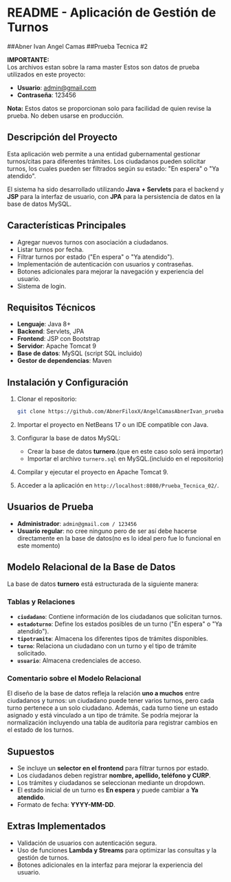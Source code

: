 # README - Aplicación de Gestión de Turnos
##Abner Ivan Angel Camas
##Prueba Tecnica #2

**IMPORTANTE:**  
Los archivos estan sobre la rama master
Estos son datos de prueba utilizados en este proyecto:

- **Usuario**: admin@gmail.com
- **Contraseña**: 123456

**Nota:** Estos datos se proporcionan solo para facilidad de quien revise la prueba. No deben usarse en producción.

## Descripción del Proyecto
Esta aplicación web permite a una entidad gubernamental gestionar turnos/citas para diferentes trámites. Los ciudadanos pueden solicitar turnos, los cuales pueden ser filtrados según su estado: "En espera" o "Ya atendido". 

El sistema ha sido desarrollado utilizando **Java + Servlets** para el backend y **JSP** para la interfaz de usuario, con **JPA** para la persistencia de datos en la base de datos MySQL.

## Características Principales
- Agregar nuevos turnos con asociación a ciudadanos.
- Listar turnos por fecha.
- Filtrar turnos por estado ("En espera" o "Ya atendido").
- Implementación de autenticación con usuarios y contraseñas.
- Botones adicionales para mejorar la navegación y experiencia del usuario.
- Sistema de login.

## Requisitos Técnicos
- **Lenguaje**: Java 8+
- **Backend**: Servlets, JPA
- **Frontend**: JSP con Bootstrap
- **Servidor**: Apache Tomcat 9
- **Base de datos**: MySQL (script SQL incluido)
- **Gestor de dependencias**: Maven

## Instalación y Configuración
1. Clonar el repositorio:
   ```sh
   git clone https://github.com/AbnerFiloxX/AngelCamasAbnerIvan_pruebatec2.0.git
   ```
2. Importar el proyecto en NetBeans 17 o un IDE compatible con Java.
3. Configurar la base de datos MySQL:
   - Crear la base de datos **turnero**.(que en este caso solo será importar)
   - Importar el archivo `turnero.sql` en MySQL.(incluido en el repositorio)
     
4. Compilar y ejecutar el proyecto en Apache Tomcat 9.
5. Acceder a la aplicación en `http://localhost:8080/Prueba_Tecnica_02/`.

## Usuarios de Prueba
- **Administrador**: `admin@gmail.com / 123456`
- **Usuario regular**: no cree ninguno pero de ser así debe hacerse directamente en la base de datos(no es lo ideal pero fue lo funcional en este momento)

## Modelo Relacional de la Base de Datos
La base de datos **turnero** está estructurada de la siguiente manera:

### Tablas y Relaciones
- **`ciudadano`**: Contiene información de los ciudadanos que solicitan turnos.
- **`estadoturno`**: Define los estados posibles de un turno ("En espera" o "Ya atendido").
- **`tipotramite`**: Almacena los diferentes tipos de trámites disponibles.
- **`turno`**: Relaciona un ciudadano con un turno y el tipo de trámite solicitado.
- **`usuario`**: Almacena credenciales de acceso.

### Comentario sobre el Modelo Relacional
El diseño de la base de datos refleja la relación **uno a muchos** entre ciudadanos y turnos: un ciudadano puede tener varios turnos, pero cada turno pertenece a un solo ciudadano. Además, cada turno tiene un estado asignado y está vinculado a un tipo de trámite. Se podría mejorar la normalización incluyendo una tabla de auditoría para registrar cambios en el estado de los turnos.

## Supuestos
- Se incluye un **selector en el frontend** para filtrar turnos por estado.
- Los ciudadanos deben registrar **nombre, apellido, teléfono y CURP**.
- Los trámites y ciudadanos se seleccionan mediante un dropdown.
- El estado inicial de un turno es **En espera** y puede cambiar a **Ya atendido**.
- Formato de fecha: **YYYY-MM-DD**.

## Extras Implementados
- Validación de usuarios con autenticación segura.
- Uso de funciones **Lambda y Streams** para optimizar las consultas y la gestión de turnos.
- Botones adicionales en la interfaz para mejorar la experiencia del usuario.




